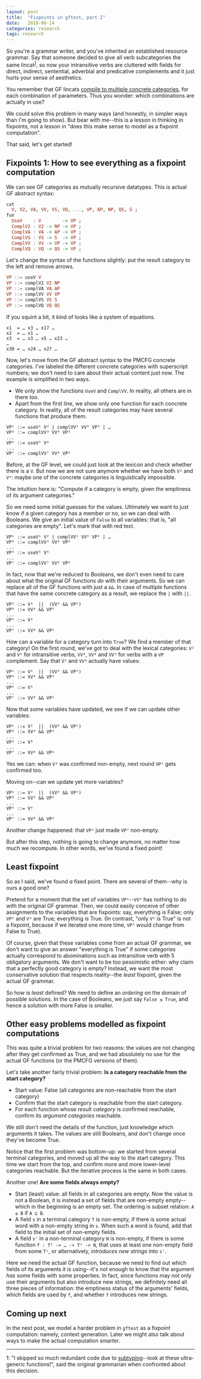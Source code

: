 ```yaml
---
layout: post
title:  "Fixpoints in gftest, part I"
date:   2018-06-14
categories: research
tags: research
---
```


So you're a grammar writer, and you've inherited an established
resource grammar. Say that someone decided to give all verb
subcategories the same lincat<sup>[1](#footnote)</sup>, so now your
intransitive verbs are cluttered with fields for direct, indirect,
sentential, adverbial and predicative complements and it just hurts
your sense of aesthetics.

You remember that GF lincats [compile to multiple concrete categories](https://inariksit.github.io/gf/2018/06/13/pmcfg.html),
for each combination of parameters. Thus you wonder: which combinations are
actually in use?

We could solve this problem in many ways (and honestly, in simpler
ways than I'm going to show). But bear with me--this is a lesson in thinking in
fixpoints, not a lesson in "does this make sense to model as a
fixpoint computation".

That said, let's get started!

## Fixpoints 1: How to see everything as a fixpoint computation

We can see GF categories as mutually recursive datatypes. This is
actual GF abstract syntax:

```haskell
cat
  V, V2, VA, VV, VS, VQ, ..., VP, AP, NP, QS, S ;
fun
  UseV    : V        -> VP ;
  ComplV2 : V2 -> NP -> VP ;
  ComplVA : VA -> AP -> VP ; 
  ComplVS : VS -> S  -> VP ;
  ComplVV : VV -> VP -> VP ;
  ComplVQ : VQ -> QS -> VP ;
```

Let's change the syntax of the functions slightly: put the result
category to the left and remove arrows.

```haskell
VP ::= useV V
VP ::= complV2 V2 NP
VP ::= complVA VA AP
VP ::= complVV VV VP
VP ::= complVS VS S
VP ::= complVQ VQ QS
```

If you squint a bit, it kind of looks like a system of equations.

```
x1  = … x3 … x17 …
x2  = … x1 …
x3  = … x3 … x5 … x23 …
…
x30 = … x24 … x27 …
```

Now, let's move from the GF abstract syntax to the PMCFG concrete
categories. I've labeled the different concrete categories with
superscript numbers; we don't need to care about their actual content
just now. The example is simplified in two ways.
* We only show the functions `UseV` and `ComplVV`. In reality, all
  others are in there too.
* Apart from the first line, we show only one function for each
  concrete category. In reality, all of the result categories may have
  several functions that produce them.

<div class="language-haskell highlighter-rouge"><div class="highlight"><pre class="highlight"><code><span class="kt">VP¹</span> <span class="o">::=</span> <span class="n">useV¹</span> <span class="kt">V²</span> | <span class="n">complVV¹</span> <span class="kt">VV⁹ VP⁵</span> | <span class="n">…</span>
<span class="kt">VP³</span> <span class="o">::=</span> <span class="n">complVV³</span> <span class="kt">VV</span><span class="kt">⁴</span> <span class="kt">VP</span><span class="kt">⁵</span>
<span class="o">...</span>
<span class="kt">VP</span><span class="kt">⁵</span> <span class="o">::=</span> <span class="n">useV⁵</span> <span class="kt">V</span><span class="kt">⁶</span>
<span class="o">...</span>
<span class="kt">VP</span><span class="kt">⁷</span> <span class="o">::=</span> <span class="n">complVV</span><span class="n">⁷</span> <span class="kt">VV</span><span class="kt">⁸</span> <span class="kt">VP</span><span class="kt">¹</span>
</code></pre></div></div>

Before, at the GF level, we could just look at the lexicon and check
whether there is a `V`. But now we are not sure anymore whether we have
both `V²` and `V⁶`: maybe one of the concrete categories is
linguistically impossible.

The intuition here is: "Compute if a category is empty, given the
emptiness of its argument categories."

So we need some initial guesses for the values. Ultimately we want to
just know if a given category has a member or no, so we can deal with
Booleans. We give an initial value of `False` to all variables: that
is, "all categories are empty". Let's mark that with red text.

<div class="language-haskell highlighter-rouge"><div
class="highlight"><pre class="highlight"><code><span
class="err">VP¹</span> <span class="o">::=</span> <span
class="n">useV¹</span> <span class="err">V²</span> | <span
class="n">complVV¹</span> <span class="err">VV⁹</span> <span class="err">VP⁵</span> | <span class="n">…</span>
<span class="err">VP</span><span class="err">³</span> <span class="o">::=</span> <span class="n">complVV</span><span class="n">³</span> <span class="err">VV</span><span class="err">⁴</span> <span class="err">VP</span><span class="err">⁵</span>
<span class="o">...</span>
<span class="err">VP</span><span class="err">⁵</span> <span class="o">::=</span> <span class="n">useV</span><span class="n">⁵</span> <span class="err">V</span><span class="err">⁶</span>
<span class="o">...</span>
<span class="err">VP</span><span class="err">⁷</span> <span class="o">::=</span> <span class="n">complVV</span><span class="n">⁷</span> <span class="err">VV</span><span class="err">⁸</span> <span class="err">VP</span><span class="err">¹</span>
</code></pre></div></div>

In fact, now that we're reduced to Booleans, we don't even need to
care about what the original GF functions *do* with their arguments.
So we can replace all of the GF functions with just a `&&`. In case of multiple functions that have the same concrete category as a result, we replace the `|` with `||`.

<div class="language-haskell highlighter-rouge"><div
class="highlight"><pre class="highlight"><code><span
class="err">VP</span><span class="err">¹</span> <span class="o">::=</span> <span class="err">V</span><span class="err">²</span>  <span class="o">||</span>  (<span class="err">VV⁹</span> <span class="o">&&</span> <span class="err">VP⁵</span>) 
<span class="err">VP</span><span class="err">³</span> <span
class="o">::=</span> <span class="err">VV</span><span
class="err">⁴</span> <span class="o">&&</span> <span class="err">VP</span><span class="err">⁵</span>
<span class="o">...</span>
<span class="err">VP</span><span class="err">⁵</span> <span
class="o">::=</span> <span class="err">V</span><span class="err">⁶</span>
<span class="o">...</span>
<span class="err">VP</span><span class="err">⁷</span> <span
class="o">::=</span> <span class="err">VV</span><span
class="err">⁸</span> <span class="o">&&</span> <span class="err">VP</span><span class="err">¹</span>
</code></pre></div></div>

How can a variable for a category turn into `True`? We find a member
of that category! On the first round, we've got to deal with the
lexical categories: `V²` and `V⁶` for intransitive verbs, `VV⁴`,
`VV⁸` and `VV⁹` for verbs with a `VP` complement. Say that `V²` and `VV⁸`
actually have values:

<div class="language-haskell highlighter-rouge"><div
class="highlight"><pre class="highlight"><code><span
class="err">VP</span><span class="err">¹</span> <span class="o">::=</span> <span class="kt">V²</span>  <span class="o">||</span>  (<span class="err">VV⁹</span> <span class="o">&&</span> <span class="err">VP⁵</span>) 
<span class="err">VP</span><span class="err">³</span> <span
class="o">::=</span> <span class="err">VV</span><span
class="err">⁴</span> <span class="o">&&</span> <span class="err">VP</span><span class="err">⁵</span>
<span class="o">...</span>
<span class="err">VP</span><span class="err">⁵</span> <span
class="o">::=</span> <span class="err">V</span><span class="err">⁶</span>
<span class="o">...</span>
<span class="err">VP</span><span class="err">⁷</span> <span
class="o">::=</span> <span class="kt">VV⁸</span> <span class="o">&&</span> <span class="err">VP</span><span class="err">¹</span>
</code></pre></div></div>

Now that some variables have updated, we see if we can update other
variables:

<div class="language-haskell highlighter-rouge"><div
class="highlight"><pre class="highlight"><code><span
class="kt">VP¹</span> <span class="o">::=</span> <span class="kt">V²</span>  <span class="o">||</span>  (<span class="err">VV⁹</span> <span class="o">&&</span> <span class="err">VP⁵</span>) 
<span class="err">VP</span><span class="err">³</span> <span
class="o">::=</span> <span class="err">VV</span><span
class="err">⁴</span> <span class="o">&&</span> <span class="err">VP</span><span class="err">⁵</span>
<span class="o">...</span>
<span class="err">VP</span><span class="err">⁵</span> <span
class="o">::=</span> <span class="err">V</span><span class="err">⁶</span>
<span class="o">...</span>
<span class="err">VP</span><span class="err">⁷</span> <span
class="o">::=</span> <span class="kt">VV⁸</span> <span class="o">&&</span> <span class="kt">VP¹</span>
</code></pre></div></div>

Yes we can: when `V²` was confirmed non-empty, next round `VP¹` gets confirmed too.

Moving on--can we update yet more variables?

<div class="language-haskell highlighter-rouge"><div
class="highlight"><pre class="highlight"><code><span
class="kt">VP¹</span> <span class="o">::=</span> <span class="kt">V²</span>  <span class="o">||</span>  (<span class="err">VV⁹</span> <span class="o">&&</span> <span class="err">VP⁵</span>) 
<span class="err">VP</span><span class="err">³</span> <span
class="o">::=</span> <span class="err">VV</span><span
class="err">⁴</span> <span class="o">&&</span> <span class="err">VP</span><span class="err">⁵</span>
<span class="o">...</span>
<span class="err">VP</span><span class="err">⁵</span> <span
class="o">::=</span> <span class="err">V</span><span class="err">⁶</span>
<span class="o">...</span>
<span class="kt">VP⁷</span> <span
class="o">::=</span> <span class="kt">VV⁸</span> <span class="o">&&</span> <span class="kt">VP¹</span>
</code></pre></div></div>

Another change happened: that `VP¹` just made `VP⁷` non-empty.

But after this step, nothing is going to change anymore, no matter how
much we recompute. In other words, we've found a fixed point!

## Least fixpoint

So as I said, we've found *a* fixed point. There are several of
them--why is ours a good one?

Pretend for a moment that the set of variables `VP¹`--`VV⁹` has
nothing to do with the original GF grammar. Then, we could easily
conceive of other assignments to the variables that are fixpoints:
say, everything is False; only `VP⁵` and `V⁶` are True; everything is
True. (In contrast, "only `V⁶` is True" is not a fixpoint, because if
we iterated one more time, `VP⁵` would change from False to True).

Of course, given that these variables come from an actual GF grammar,
we don't want to give an answer "everything is True" if some
categories actually correspond to abominations such as intransitive
verb with 5 obligatory arguments. We don't want to be too pessimistic
either: why claim that a perfectly good category is empty? Instead,
we want the most conservative solution that respects reality--the
*least* fixpoint, given the actual GF grammar.

So how is *least* defined? We need to define an *ordering* on the
domain of possible solutions. In the case of Booleans, we just say
`False ≤ True`, and hence a solution with more False is smaller.


## Other easy problems modelled as fixpoint computations

This was quite a trivial problem for two reasons: the values are
not changing after they get confirmed as True, and we had absolutely
no use for the actual GF functions (or the PMCFG versions of them).

Let's take another fairly trivial problem:<a name="reachable"> </a>**Is a category reachable
from the start category?**

* Start value: False (all categories are non-reachable from the start category)
* Confirm that the start category is reachable from the start category.
* For each function whose *result category* is confirmed reachable,
confirm its *argument categories* reachable.

We still don't need the details of the function,
just knowledge which arguments it takes. The values are still
Booleans, and don't change once they've become True.

Notice that the first problem was bottom-up: we started from several
terminal categories, and moved up all the way to the start category.
This time we start from the top, and confirm more and more lower-level
categories reachable. But the iterative process is the same in both cases.

Another one! **Are some fields always empty?**<a name="always-empty"> </a>

* Start (least) value: all fields in all categories are empty. Now the value
  is not a Boolean, it is instead a set of fields that are non-empty
  empty--which in the beginning is an empty set. The ordering is
  subset relation: `A ≤ B` if `A ⊆ B`.
* A field `s` in a terminal category `T` is non-empty, if there is some
  actual word with a non-empty string in `s`. When such a word
  is found, add that field to the initial set of non-empty fields.
* A field `s'` in a non-terminal category `N` is non-empty, if there is
  some function `f : T¹ -> … -> Tⁿ -> N`, that uses at least one
  non-empty field from some `Tⁱ`, or alternatively, *introduces new
  strings* into `s'`.

Here we need the actual GF function, because we need to find out which
fields of its arguments it is using--it's not enough to know that the
argument *has* some fields with some properties. In fact, since
functions may not only use their arguments but also introduce new
strings, we definitely need all three pieces of information: the emptiness
status of the arguments' fields, which fields are used by `f`, and
whether `f` introduces new strings.


## Coming up next

In the next post, we model a harder problem in `gftest` as a fixpoint
computation: namely, context generation. Later we might also talk
about ways to make the actual computation smarter.


***

<a name="footnote">1</a>: "I skipped so much redundant code due to
[subtyping](https://inariksit.github.io/gf/2018/05/25/subtyping-gf.html)--look
at these ultra-generic functions!", said the original grammarian when
confronted about this decision.
